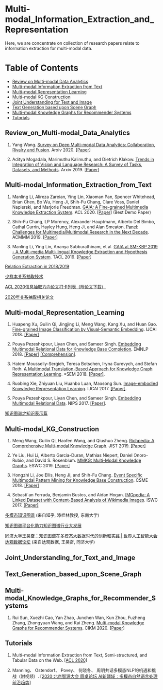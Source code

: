 # Multi-modal_Information_Extraction_and_Representation



Here, we are concentrate on collection of research papers relate to information extraction for multi-modal data.   


Table of Contents
=================


<!--   * [Datasets / Shared Tasks](#Datasets_Shared_Tasks) -->
  * [Review on Multi-modal Data Analytics](#Review_on_Multi-modal_Data_Analytics)
  * [Multi-modal Information Extraction from Text](#Multi-modal_Information_Extraction_from_Text)
  * [Multi-modal Representation Learning](#Multi-modal_Representation_Learning)
  * [Multi-modal KG Construction](#Multi-modal_KG_Construction)
  * [Joint Understanding for Text and Image](#Joint_Understanding_for_Text_and_Image)
  * [Text Generation based upon Scene Graph](#Text_Generation_based_upon_Scene_Graph)
  * [Multi-modal Knowledge Graphs for Recommender Systems](#Multi-modal_Knowledge_Graphs_for_Recommender_Systems)
  * [Tutorials](#Tutorials)


<!-- ## Datasets_Shared_Tasks -->
## Review_on_Multi-modal_Data_Analytics
1. Yang Wang. [Survey on Deep Multi-modal Data Analytics: Collaboration, Rivalry and Fusion](https://arxiv.org/pdf/2006.08159.pdf). Arxiv 2020. [[Paper]](https://arxiv.org/pdf/2006.08159.pdf) 


2. Aditya Mogadala, Marimuthu Kalimuthu, and Dietrich Klakow. [Trends in Integration of Vision and Language Research: A Survey of Tasks, Datasets, and Methods](https://arxiv.org/pdf/1907.09358.pdf). Arxiv 2019. [[Paper]](https://arxiv.org/pdf/1907.09358.pdf) 


## Multi-modal_Information_Extraction_from_Text
1. Manling Li, Alireza Zareian, Ying Lin, Xiaoman Pan, Spencer Whitehead, Brian Chen, Bo Wu, Heng Ji, Shih-Fu Chang, Clare Voss, Daniel Napierski, and Marjorie Freedman. [GAIA: A Fine-grained Multimedia Knowledge Extraction System](https://www.aclweb.org/anthology/2020.acl-demos.11.pdf). ACL 2020. [[Paper]](https://www.aclweb.org/anthology/2020.acl-demos.11.pdf) (Best Demo Paper)


2. Shih-Fu Chang, LP Morency, Alexander Hauptmann, Alberto Del Bimbo, Cathal Gurrin, Hayley Hung, Heng Ji, and Alan Smeaton. [Panel: Challenges for Multimedia/Multimodal Research in the Next Decade](https://blender.cs.illinois.edu/paper/multimediapanel.pdf). ACMMM 2019. [[Paper]](https://blender.cs.illinois.edu/paper/multimediapanel.pdf)


3. Manling Li, Ying Lin, Ananya Subburathinam, et al. [GAIA at SM-KBP 2019 - A Multi-media Multi-lingual Knowledge Extraction and Hypothesis Generation System](https://blender.cs.illinois.edu/paper/gaia_smkbp_2019.pdf). TACL 2019. [[Paper]](https://blender.cs.illinois.edu/paper/gaia_smkbp_2019.pdf)


[Relation Extraction in 2018/2019](https://github.com/WindChimeRan/NREPapers2019)


[少样本关系抽取技术](https://zhuanlan.zhihu.com/p/159438322)


[ACL 2020信息抽取方向论文打卡列表（附论文下载）](https://mp.weixin.qq.com/s?__biz=MzIwNzc2NTk0NQ==&mid=2247495324&idx=2&sn=2c840cbdea3771a8ac118a2072871260&chksm=970fc64aa0784f5c9ee1a12c8e5953bb6fe933b0d01ecd5657555f34f6c3b935052d9bc25a02&mpshare=1&scene=1&srcid=0729Xp6FTJfyuM0a5zqm9DoT&sharer_sharetime=1596017808524&sharer_shareid=6a8a89e40ac625725a7e138018e905a5&key=fdd054e9602c88a6ccefb278505958c798ed9ec41215fea92de364e27bdf16fd2ffec59c8a108408ca9a9720b68311bf59d913d3509e2a2cedff36987659030e3396c589bc6b7c349621e84b81a6d0e7&ascene=1&uin=NjI1MjE3OTQy&devicetype=Windows+10+x64&version=62090529&lang=zh_CN&exportkey=Aa7crhvieAFu6IiEcBk04cQ%3D&pass_ticket=sB%2BOY2Wz8kMm5N9TvFmVlYp6BtrM7A7AVcYZIYR4YzIbaXWHxnkTuYpi2VemZ4%2BE)


[2020年关系抽取相关论文](https://zhuanlan.zhihu.com/p/154492342?utm_source=wechat_session&utm_medium=social&utm_oi=675293261783109632)



## Multi-modal_Representation_Learning
1. Huapeng Xu, Guilin Qi, Jingjing Li, Meng Wang, Kang Xu, and Huan Gao. [Fine-grained Image Classification by Visual-Semantic Embedding](https://www.ijcai.org/Proceedings/2018/0145.pdf). IJCAI 2018. [[Paper]](https://www.ijcai.org/Proceedings/2018/0145.pdf)


2. Pouya Pezeshkpour, Liyan Chen, and Sameer Singh. [Embedding Multimodal Relational Data for Knowledge Base Completion](https://arxiv.org/pdf/1809.01341.pdf). EMNLP 2018. [[Paper]](https://arxiv.org/pdf/1809.01341.pdf) [[Comprehension]](https://blog.csdn.net/dreamweaverccc/article/details/88365241). 


3. Hatem Mousselly-Sergieh, Teresa Botschen, Iryna Gurevych, and Stefan Roth. [A Multimodal Translation-Based Approach for Knowledge Graph Representation Learning](https://www.aclweb.org/anthology/S18-2027.pdf). \*SEM 2018. [[Paper]](https://www.aclweb.org/anthology/S18-2027.pdf). 


4. Ruobing Xie, Zhiyuan Liu, Huanbo Luan, Maosong Sun. [Image-embodied Knowledge Representation Learning](https://arxiv.org/pdf/1609.07028v1.pdf). IJCAI 2017. [[Paper]](https://arxiv.org/pdf/1609.07028v1.pdf). 


5. Pouya Pezeshkpour, Liyan Chen, and Sameer Singh. [Embedding Multimodal Relational Data](https://www.akbc.ws/2017/papers/26_paper.pdf). NIPS 2017. [[Paper]](https://www.akbc.ws/2017/papers/26_paper.pdf). 


[知识图谱之知识表示篇](https://zhuanlan.zhihu.com/p/148785892)



## Multi-modal_KG_Construction
1. Meng Wang, Guilin Qi, Haofen Wang, and Qiushuo Zheng. [Richpedia: A Comprehensive Multi-modal Knowledge Graph](https://link.springer.com/content/pdf/10.1007%2F978-3-030-41407-8_9.pdf). JIST 2019. [[Paper]](https://link.springer.com/content/pdf/10.1007%2F978-3-030-41407-8_9.pdf)


2. Ye Liu, Hui Li, Alberto Garcia-Duran, Mathias Niepert, Daniel Onoro-Rubio, and David S. Rosenblum. [MMKG: Multi-Modal Knowledge Graphs](https://arxiv.org/pdf/1903.05485.pdf). ESWC 2019. [[Paper]](https://arxiv.org/pdf/1903.05485.pdf)


3. Hongzhi Li, Joe Ellis, Heng Ji, and Shih-Fu Chang. [Event Specific Multimodal Pattern Mining for Knowledge Base Construction](https://blender.cs.illinois.edu/paper/acmmm2016.pdf). CSME 2018. [[Paper]](https://blender.cs.illinois.edu/paper/acmmm2016.pdf)


4. Sebasti´an Ferrada, Benjamin Bustos, and Aidan Hogan. [IMGpedia: A Linked Dataset with Content-Based Analysis of Wikimedia Images](https://link.springer.com/content/pdf/10.1007%2F978-3-319-68204-4_8.pdf). ISWC 2017. [[Paper]](https://link.springer.com/content/pdf/10.1007%2F978-3-319-68204-4_8.pdf)



[多模态知识图谱](https://zhuanlan.zhihu.com/p/163278672?utm_source=wechat_session&utm_medium=social&s_r=1&from=timeline&s_s_i=HwXWYrkvPkQYdtrHVFtqdFjqJ56tpD0iQtyjgfVpiW8%3D) (来自知乎, 漆桂林教授, 东南大学)


[知识图谱平台化助力知识图谱行业大发展](https://zhuanlan.zhihu.com/p/159147179)


[同济大学王昊奋：知识图谱在多模态大数据时代的创新和实践 | 世界人工智能大会达观数据论坛](https://mp.weixin.qq.com/s/HNwWVXY1-iP21IdwK7wndg) (来自达观数据, 王昊奋, 同济大学)


## Joint_Understanding_for_Text_and_Image
  

## Text_Generation_based_upon_Scene_Graph



## Multi-modal_Knowledge_Graphs_for_Recommender_Systems
1. Rui Sun, Xuezhi Cao, Yan Zhao, Junchen Wan, Kun Zhou, Fuzheng Zhang, Zhongyuan Wang, and Kai Zheng. [Multi-modal Knowledge Graphs for Recommender Systems](https://zheng-kai.com/paper/cikm_2020_sun.pdf). CIKM 2020. [[Paper]](https://zheng-kai.com/paper/cikm_2020_sun.pdf)


## Tutorials
1. Multi-modal Information Extraction from Text, Semi-structured, and Tabular Data on the Web. [[ACL 2020]](./tutorials/Multi-modal_Information_Extraction_from_Text.pdf)


2. Manning、 Ostendorf、 Povey、 何晓冬、 周明共话多模态NLP的机遇和挑战（附视频）. [[2020 北京智源大会  圆桌论坛 AI新疆域：多模态自然语言处理前沿趋势]](https://mp.weixin.qq.com/s?__biz=MzU5ODg0MTAwMw==&mid=2247488568&idx=1&sn=d9351b098be46f7bb69d18c6f59ac8a1&chksm=febf57fcc9c8deea89561f083767bd19baa649b2fbade7ab44ec8796a486d08788ce651aec35&mpshare=1&scene=1&srcid=07103OOC4gkqoQKgzyYFtWGN&sharer_sharetime=1594386259878&sharer_shareid=6a8a89e40ac625725a7e138018e905a5&key=b208b7ed0c58a19a9cdc2102a56d53caafab1f92eadca0b95197fda2b01425f0d321d6a7e2fa2fec28d910492ff301dd02853658fa611b4d3a4ba5c65896190e09908aed394c61812ba0133d2ec5613b&ascene=1&uin=NjI1MjE3OTQy&devicetype=Windows+10+x64&version=62090529&lang=zh_CN&exportkey=Adrm2w%2Fw1A3b0l%2Fg6a0g8eI%3D&pass_ticket=AmiZkESIKgJonY79YuRUaupucWvcklXJKVlGtFfjWtQE2bzHF%2BMV47H%2BkilE%2Fq80)
